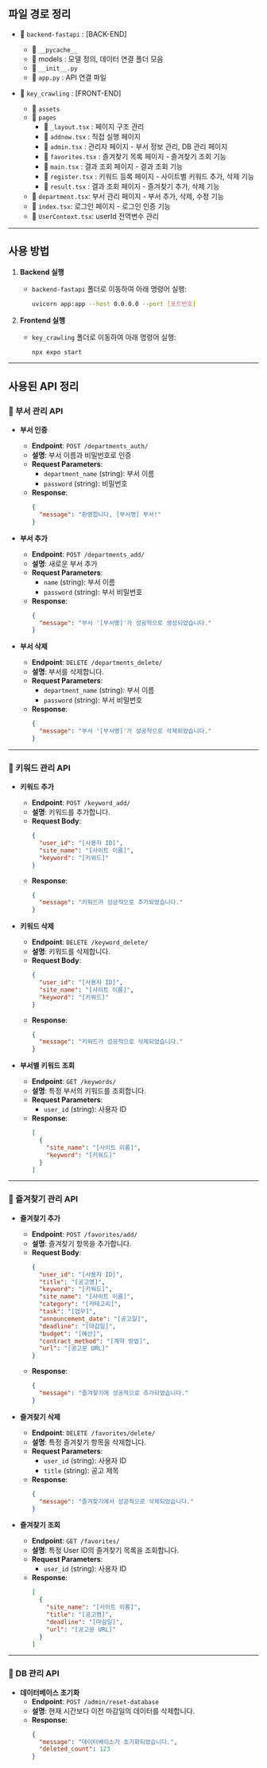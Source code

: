 ## 파일 경로 정리

- 📁 `backend-fastapi` : [BACK-END]
   - 📁 `__pycache__`
   - 📁 models : 모델 정의, 데이터 연결 폴더 모음
   - 📄 `__init__.py`
   - 📄 `app.py` : API 연결 파일

- 📁 `key_crawling` : [FRONT-END] 
  - 📁 `assets`
  - 📁 `pages`
    - 📄 `_layout.tsx` : 페이지 구조 관리 
    - 📄 `addnow.tsx` : 직접 실행 페이지
    - 📄 `admin.tsx` : 관리자 페이지 - 부서 정보 관리, DB 관리 페이지
    - 📄 `favorites.tsx` : 즐겨찾기 목록 페이지 - 즐겨찾기 조회 기능
    - 📄 `main.tsx` : 결과 조회 페이지 - 결과 조회 기능
    - 📄 `register.tsx` : 키워드 등록 페이지 - 사이트별 키워드 추가, 삭제 기능
    - 📄 `result.tsx` : 결과 조회 페이지 - 즐겨찾기 추가, 삭제 기능
  - 📄 `department.tsx`: 부서 관리 페이지 - 부서 추가, 삭제, 수정 기능
  - 📄 `index.tsx`: 로그인 페이지 - 로그인 인증 기능
  - 📄 `UserContext.tsx`: userId 전역변수 관리

---

## 사용 방법
1. **Backend 실행**
   - `backend-fastapi` 폴더로 이동하여 아래 명령어 실행:
     ```bash
     uvicorn app:app --host 0.0.0.0 --port [포트번호]
     ```

2. **Frontend 실행**
   - `key_crawling` 폴더로 이동하여 아래 명령어 실행:
     ```bash
     npx expo start
     ```

---

## 사용된 API 정리

### 📂 부서 관리 API
- **부서 인증**
  - **Endpoint**: `POST /departments_auth/`
  - **설명**: 부서 이름과 비밀번호로 인증
  - **Request Parameters**:
    - `department_name` (string): 부서 이름
    - `password` (string): 비밀번호
  - **Response**:
    ```json
    {
      "message": "환영합니다, [부서명] 부서!"
    }
    ```

- **부서 추가**
  - **Endpoint**: `POST /departments_add/`
  - **설명**: 새로운 부서 추가
  - **Request Parameters**:
    - `name` (string): 부서 이름
    - `password` (string): 부서 비밀번호
  - **Response**:
    ```json
    {
      "message": "부서 '[부서명]'가 성공적으로 생성되었습니다."
    }
    ```

- **부서 삭제**
  - **Endpoint**: `DELETE /departments_delete/`
  - **설명**: 부서를 삭제합니다.
  - **Request Parameters**:
    - `department_name` (string): 부서 이름
    - `password` (string): 부서 비밀번호
  - **Response**:
    ```json
    {
      "message": "부서 '[부서명]'가 성공적으로 삭제되었습니다."
    }
    ```

---

### 📂 키워드 관리 API
- **키워드 추가**
  - **Endpoint**: `POST /keyword_add/`
  - **설명**: 키워드를 추가합니다.
  - **Request Body**:
    ```json
    {
      "user_id": "[사용자 ID]",
      "site_name": "[사이트 이름]",
      "keyword": "[키워드]"
    }
    ```
  - **Response**:
    ```json
    {
      "message": "키워드가 성공적으로 추가되었습니다."
    }
    ```

- **키워드 삭제**
  - **Endpoint**: `DELETE /keyword_delete/`
  - **설명**: 키워드를 삭제합니다.
  - **Request Body**:
    ```json
    {
      "user_id": "[사용자 ID]",
      "site_name": "[사이트 이름]",
      "keyword": "[키워드]"
    }
    ```
  - **Response**:
    ```json
    {
      "message": "키워드가 성공적으로 삭제되었습니다."
    }
    ```

- **부서별 키워드 조회**
  - **Endpoint**: `GET /keywords/`
  - **설명**: 특정 부서의 키워드를 조회합니다.
  - **Request Parameters**:
    - `user_id` (string): 사용자 ID
  - **Response**:
    ```json
    [
      {
        "site_name": "[사이트 이름]",
        "keyword": "[키워드]"
      }
    ]
    ```

---

### 📂 즐겨찾기 관리 API
- **즐겨찾기 추가**
  - **Endpoint**: `POST /favorites/add/`
  - **설명**: 즐겨찾기 항목을 추가합니다.
  - **Request Body**:
    ```json
    {
      "user_id": "[사용자 ID]",
      "title": "[공고명]",
      "keyword": "[키워드]",
      "site_name": "[사이트 이름]",
      "category": "[카테고리]",
      "task": "[업무]",
      "announcement_date": "[공고일]",
      "deadline": "[마감일]",
      "budget": "[예산]",
      "contract_method": "[계약 방법]",
      "url": "[공고문 URL]"
    }
    ```
  - **Response**:
    ```json
    {
      "message": "즐겨찾기에 성공적으로 추가되었습니다."
    }
    ```

- **즐겨찾기 삭제**
  - **Endpoint**: `DELETE /favorites/delete/`
  - **설명**: 특정 즐겨찾기 항목을 삭제합니다.
  - **Request Parameters**:
    - `user_id` (string): 사용자 ID
    - `title` (string): 공고 제목
  - **Response**:
    ```json
    {
      "message": "즐겨찾기에서 성공적으로 삭제되었습니다."
    }
    ```

- **즐겨찾기 조회**
  - **Endpoint**: `GET /favorites/`
  - **설명**: 특정 User ID의 즐겨찾기 목록을 조회합니다.
  - **Request Parameters**:
    - `user_id` (string): 사용자 ID
  - **Response**:
    ```json
    [
      {
        "site_name": "[사이트 이름]",
        "title": "[공고명]",
        "deadline": "[마감일]",
        "url": "[공고문 URL]"
      }
    ]
    ```

---

### 📂 DB 관리 API
- **데이터베이스 초기화**
  - **Endpoint**: `POST /admin/reset-database`
  - **설명**: 현재 시간보다 이전 마감일의 데이터를 삭제합니다.
  - **Response**:
    ```json
    {
      "message": "데이터베이스가 초기화되었습니다.",
      "deleted_count": 123
    }
    ```
